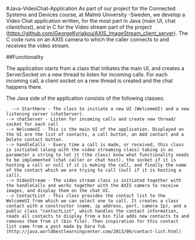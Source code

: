 #Java-VideoChat-Application
As part of our project for the Connected Systems and Devices course, at Malmö University -Sweden, we develop a Video Chat application written, for the most part in Java (main UI, chat client/host), and in C for the Video stream part of the project (https://github.com/GeorgeKyriakou/AXIS_ImageStream_client_server). The C code runs on an AXIS camera to which the caller connects to and receives the video stream.

##Functionality

The application starts from a class that initiates the main UI, and creates a ServerSocket on a new thread to listen for incoming calls. For each incoming call, a client socket on a new thread is created and the chat happens there.

The Java side of the application consists of the following classes:

	  --> StartHere - The class to initiate a new UI (WelcomeUI) and a new listening server (chatServer).
    --> chatServer - Listen for incoming calls and create new thread/ socket for each call
    --> WelcomeUI - This is the main UI of the application. Displayed on the UI are the list of contacts, a call button, an Add contact and a Delete contact button. 
    --> handleCalls - Every time a call is made, or received, this class is initiated (along with the video streaming class) taking in as parameter a string to let it (the class) know what functionality needs to be implemented (chat caller or chat host), the socket if it is hosting a call or null if it is making the call, and finally the name of the contact which we are trying to call (null if it is hosting a call).
    --> VideoStream - The video stream class is initiated together with the handleCalls and works together with the AXIS camera to receive images, and display them on the chat UI.
    --> ContactList - This class provides the contact list to the WelcomeUI from which we can select one to call. It creates a class contact with a constructor (name, ip address, port, camera Ip), and a public class "contactList", which handles the contact information, reads all contacts to display from a bin file adds new contacts to and removes them from it (bin file). Then inspiration for this contact list came from a post made by Dara Yuk (http://java.worldbestlearningcenter.com/2013/06/contact-list.html)
